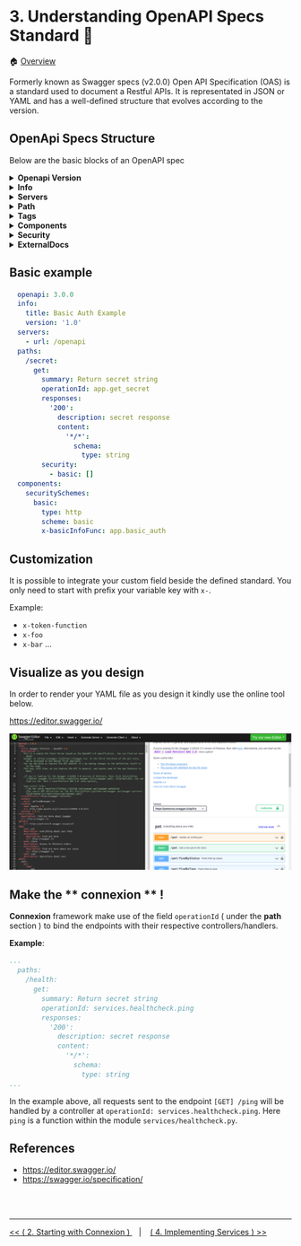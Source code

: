 # 3. Understanding OpenAPI Specs Standard :scroll:

:house: [Overview](../../README.md)

Formerly known as Swagger specs (v2.0.0) Open API  Specification (OAS) is a standard used to document a Restful APIs. 
It is representated in JSON or YAML  and has a well-defined structure that evolves according to the version. 


## OpenApi Specs Structure

Below are the basic blocks  of an OpenAPI spec 

<details>

<summary> <b>Openapi Version</b></summary>

  Provide the Open API Version to use.

  ```YAML
  openapi: 3.0.0
  ```
</details>




<details>
<summary> <b>Info</b></summary>

  Provide the metadata of the API.

  ```YAML
  info:
    title: Swagger Petstore - OpenAPI 3.0
    description: |-
      This is a sample Pet Store Server based on the OpenAPI 3.0 specification. 
      
    termsOfService: http://swagger.io/terms/
    contact:
      email: apiteam@swagger.io
    license:
      name: Apache 2.0
      url: http://www.apache.org/licenses/LICENSE-2.0.html
    version: 1.0.11
  
  ```

  More details [here](https://swagger.io/specification/#info-object)

</details>


<details>
  <summary> <b>Servers</b></summary>

  Provide the list of target servers. ( Default is **/** )


  ```YAML
  servers:
    - url: https://test.petstore3.swagger.io/api/v3
    - url: https://uat.petstore3.swagger.io/api/v3
    - url: https://prod.petstore3.swagger.io/api/v3
  
  ```
  
  More details [here](https://swagger.io/specification/#server-object)

</details>


<details>
  <summary> <b>Path</b></summary>

  List of all the endpoints along with their routes, method , description, request and response schema. 

  ```YAML
  paths:
    /ping:
      get:
        summary: Get an object from ...
        security: []
        tags: [Health]
        operationId: checkStatus
        responses:
          '200':
            description: API is up and running
  
  ```

  More details [here](https://swagger.io/specification/#paths-object)

</details>

<details>
  <summary> <b>Tags</b></summary>
  A list of tags used to group all endpoints performing the same business logic.

  ```YAML
  tags:
    - name: health
    description: Everything about your Pets
    externalDocs:
      description: Find out more
      url: http://swagger.io

    - name: store
      description: Access to Petstore orders

    - name: user
  
  ```

  More details [here](https://swagger.io/specification/#tag-object)
</details>

<details>
  <summary> <b>Components</b></summary>
  
  More details [here](https://swagger.io/specification/#components-object)
</details>

<details>
  <summary> <b>Security</b></summary>

  A List of  all security mechanisms that can be used across the API. Under the **components** object

  ```YAML
  components:
    securitySchemes:
      basicAuth:
        type: http
        scheme: basic
  ```

  More details [here](https://swagger.io/specification/#security-requirement-object)
</details>


<details>
  <summary> <b>ExternalDocs</b></summary>

  Provide external documentation beyond the Swagger UI.
 
  ```YAML
  externalDocs:
    description: Find out more about my API
    url: http://swagger.io
  ```

  More details [here](https://swagger.io/specification/#external-documentation-object)
</details>


## Basic example 

```yaml
  openapi: 3.0.0
  info:
    title: Basic Auth Example
    version: '1.0'
  servers:
    - url: /openapi
  paths:
    /secret:
      get:
        summary: Return secret string
        operationId: app.get_secret
        responses:
          '200':
            description: secret response
            content:
              '*/*':
                schema:
                  type: string
        security:
          - basic: []
  components:
    securitySchemes:
      basic:
        type: http
        scheme: basic
        x-basicInfoFunc: app.basic_auth

```



## Customization 

It is possible to integrate your custom field beside the defined standard. You only need to start with  prefix your variable key 
with `x-`. 

Example: 
  - `x-token-function`
  - `x-foo` 
  - `x-bar` ...


## Visualize as you design

In order to render your YAML file as you design it kindly use the online tool below.

https://editor.swagger.io/

<img style="float: center;" src="../images/swagger-editor.png">



## Make the ** connexion ** !

**Connexion** framework make use of the field `operationId` ( under the **path** section ) to bind the endpoints with their respective controllers/handlers. 


**Example**: 

```yaml
...
  paths:
    /health:
      get:
        summary: Return secret string
        operationId: services.healthcheck.ping
        responses:
          '200':
            description: secret response
            content:
              '*/*':
                schema:
                  type: string
...

```


 In the example above, all requests sent to the endpoint `[GET] /ping`  will be handled by a controller at   `operationId: services.healthcheck.ping`. Here `ping` is a function within the module `services/healthcheck.py`.    






## References 

- https://editor.swagger.io/
- https://swagger.io/specification/



<br>
<br>

---


[ << ( 2. Starting with Connexion ) ](../chapters/chapter_2.md#what-is-connexion-) &nbsp;&nbsp; |  &nbsp;&nbsp;  [ ( 4. Implementing Services ) >>](../chapters/chapter_4.md#ping-service-implementation)  
 
